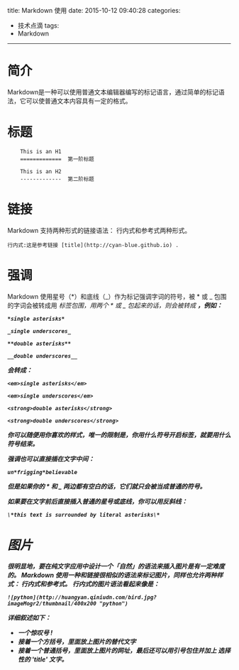title: Markdown 使用
date: 2015-10-12 09:40:28
categories:
- 技术点滴
tags:
- Markdown
---
简介
=============
Markdown是一种可以使用普通文本编辑器编写的标记语言，通过简单的标记语法，它可以使普通文本内容具有一定的格式。

标题
=============
        This is an H1
        =============  第一阶标题

        This is an H2
        -------------  第二阶标题

链接
=============
Markdown 支持两种形式的链接语法： 行内式和参考式两种形式。
```
行内式:这是参考链接 [title](http://cyan-blue.github.io) .
```

强调
=============
Markdown 使用星号（*）和底线（_）作为标记强调字词的符号，被 * 或 _ 包围的字词会被转成用 <em> 标签包围，用两个 * 或 _ 包起来的话，则会被转成 <strong>，例如：
```
*single asterisks*

_single underscores_

**double asterisks**

__double underscores__
```
会转成：
```
<em>single asterisks</em>

<em>single underscores</em>

<strong>double asterisks</strong>

<strong>double underscores</strong>
```
你可以随便用你喜欢的样式，唯一的限制是，你用什么符号开启标签，就要用什么符号结束。

强调也可以直接插在文字中间：
```
un*frigging*believable
```
但是如果你的 * 和 _ 两边都有空白的话，它们就只会被当成普通的符号。

如果要在文字前后直接插入普通的星号或底线，你可以用反斜线：
```
\*this text is surrounded by literal asterisks\*
```

图片
============
很明显地，要在纯文字应用中设计一个「自然」的语法来插入图片是有一定难度的。
Markdown 使用一种和链接很相似的语法来标记图片，同样也允许两种样式： 行内式和参考式。
行内式的图片语法看起来像是：
```
![python](http://huangyan.qiniudn.com/bird.jpg?imageMogr2/thumbnail/400x200 "python")
```
详细叙述如下：
* 一个惊叹号 !
* 接着一个方括号，里面放上图片的替代文字
* 接着一个普通括号，里面放上图片的网址，最后还可以用引号包住并加上 选择性的 'title' 文字。